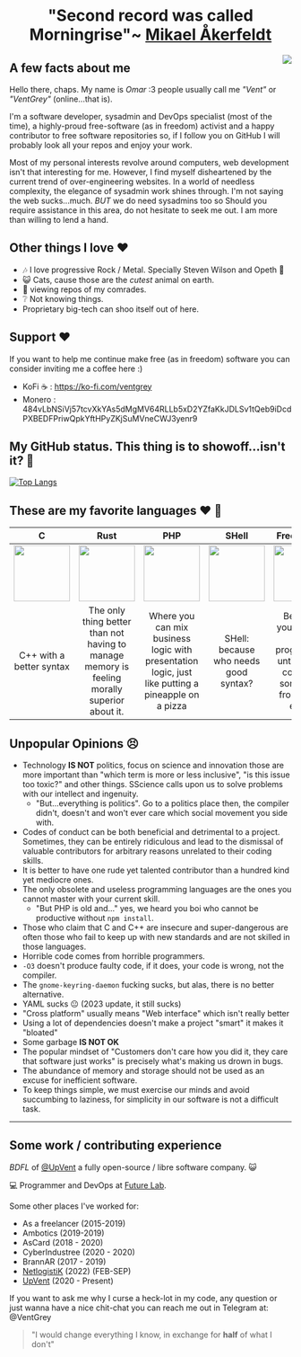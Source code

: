 <h1 align="center"> "Second record was called Morningrise"~ <a href="https://youtube.com/clip/UgkxPEfuRaUGsF3KAl52UCex4gLRnJQOBKsO">Mikael Åkerfeldt</a>  </h1>
<img src="https://is3-ssl.mzstatic.com/image/thumb/Music118/v4/d4/37/73/d43773be-9eb0-68b9-a0ff-a9d249dfb779/00602557276473.rgb.jpg/248x248cc.jpg" align="right">

## A few facts about me

Hello there, chaps. My name is *Omar* :3 people usually call me *"Vent"* or *"VentGrey"* (online...that is). 

I'm a software developer, sysadmin and DevOps specialist (most of the time), a highly-proud free-software (as in freedom) activist and a happy contributor to free software repositories so, if I follow you on GitHub I will probably look all your repos and enjoy your work. 

Most of my personal interests revolve around computers, web development isn't that interesting for me. However, I find myself disheartened by the current trend of over-engineering websites. In a world of needless complexity, the elegance of sysadmin work shines through. I'm not saying the web sucks...much. *BUT* we do need sysadmins too so Should you require assistance in this area, do not hesitate to seek me out. I am more than willing to lend a hand.


## Other things I love :heart:

* :notes: I love progressive Rock / Metal. Specially Steven Wilson and Opeth :metal:
* :smiley_cat: Cats, cause those are the *cutest* animal on earth.
* :star2: viewing repos of my comrades.
* :grey_question: Not knowing things.
* Proprietary big-tech can shoo itself out of here.

## Support :heart:

If you want to help me continue make free (as in freedom) software you can consider inviting me a coffee here :)

- KoFi ☕ :  https://ko-fi.com/ventgrey
- Monero : 484vLbNSiVj57tcvXkYAs5dMgMV64RLLb5xD2YZfaKkJDLSv1tQeb9iDcdPXBEDFPriwQpkYftHPyZKjSuMVneCWJ3yenr9

## My GitHub status. This thing is to showoff...isn't it? :thinking:
[![Top Langs](https://github-readme-stats.vercel.app/api/top-langs/?username=ventgrey&hide=javascript,html,css,python,julia,scss,emacs%20lisp,ruby,roff,prolog,vim%20script,makefile,m4,perl,c%2B%2B,kotlin,elm,svelte,java,C%23,hcl,batchfile,gsl,meson,coffeescript,dart,glsl,jupyter%20notebook&layout=compact&langs_count=10)](https://github.com/anuraghazra/github-readme-stats)

## These are my favorite languages :heart: :rocket:

|              C             |            Rust            |             PHP            |            SHell            |           Free Pascal           |             Golang             |
|:--------------------------:|:--------------------------:|:--------------------------:|:--------------------------:|:--------------------------:|:--------------------------:|
| <img src="https://upload.wikimedia.org/wikipedia/commons/thumb/3/35/The_C_Programming_Language_logo.svg/1200px-The_C_Programming_Language_logo.svg.png" width="100px"> | <img src="https://upload.wikimedia.org/wikipedia/commons/thumb/d/d5/Rust_programming_language_black_logo.svg/1200px-Rust_programming_language_black_logo.svg.png" width="100px"> | <img src="https://upload.wikimedia.org/wikipedia/commons/thumb/2/27/PHP-logo.svg/1024px-PHP-logo.svg.png" width="100px"> | <img src="https://upload.wikimedia.org/wikipedia/commons/thumb/4/4b/Bash_Logo_Colored.svg/1200px-Bash_Logo_Colored.svg.png" width="100px"> | <img src="https://wiki.freepascal.org/images/f/fd/Lazarus-icons-lpr-proposal-bpsoftware.png" width="100px"> | <img src="https://go.dev/blog/go-brand/Go-Logo/PNG/Go-Logo_Blue.png" width="100px"> |
| C++ with a better syntax	 | The only thing better than not having to manage memory is feeling morally superior about it.	  |  Where you can mix business logic with presentation logic, just like putting a pineapple on a pizza  |  SHell: because who needs good syntax? |  Because you're not a real programmer until you've compiled something from a text editor	  | Golang: for when you need to glue things together, but also want to eat the glue |

## Unpopular Opinions :persevere:

* Technology **IS NOT** politics, focus on science and innovation those are more important than "which term is more or less inclusive", "is this issue too toxic?" and other things. SScience calls upon us to solve problems with our intellect and ingenuity.
  * "But...everything is politics". Go to a politics place then, the compiler didn't, doesn't and won't ever care which social movement you side with.
* Codes of conduct can be both beneficial and detrimental to a project. Sometimes, they can be entirely ridiculous and lead to the dismissal of valuable contributors for arbitrary reasons unrelated to their coding skills.
* It is better to have one rude yet talented contributor than a hundred kind yet mediocre ones.
* The only obsolete and useless programming languages are the ones you cannot master with your current skill.
  * "But PHP is old and..." yes, we heard you boi who cannot be productive without `npm install`.
* Those who claim that C and C++ are insecure and super-dangerous are often those who fail to keep up with new standards and are not skilled in those languages.
* Horrible code comes from horrible programmers.
* `-O3` doesn't produce faulty code, if it does, your code is wrong, not the compiler.
* The `gnome-keyring-daemon` fucking sucks, but alas, there is no better alternative.
* YAML sucks :neutral_face: (2023 update, it still sucks)
* "Cross platform" usually means "Web interface" which isn't really better
* Using a lot of dependencies doesn't make a project "smart" it makes it "bloated"
* Some garbage **IS NOT OK**
* The popular mindset of "Customers don't care how you did it, they care that software just works" is precisely what's making us drown in bugs.
* The abundance of memory and storage should not be used as an excuse for inefficient software.
* To keep things simple, we must exercise our minds and avoid succumbing to laziness, for simplicity in our software is not a difficult task.
---


## Some work / contributing experience

_BDFL_ of [@UpVent](https://github.com/UpVent) a fully open-source / libre software company. :smiley_cat:

:computer: Programmer and DevOps at [Future Lab](https://github.com/futurelabmx).

Some other places I've worked for:

* As a freelancer (2015-2019)
* Ambotics (2019-2019)
* AsCard (2018 - 2020)
* CyberIndustree (2020 - 2020)
* BrannAR (2017 - 2019)
* [NetlogistiK](https://netlogistik.com) (2022) (FEB-SEP)
* [UpVent](https://upvent.codes/) (2020 - Present)

If you want to ask me why I curse a heck-lot in my code, any question or just wanna have a nice chit-chat you can reach me out in Telegram at: @VentGrey


> "I would change everything I know, in exchange for **half** of what I don't"
